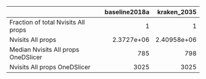 |                                     |   baseline2018a |    kraken_2035 |
|:------------------------------------|----------------:|---------------:|
| Fraction of total Nvisits All props |      1          |    1           |
| Nvisits All props                   |      2.3727e+06 |    2.40958e+06 |
| Median Nvisits All props OneDSlicer |    785          |  798           |
| Nvisits All props OneDSlicer        |   3025          | 3025           |
